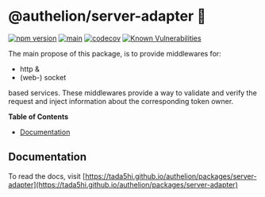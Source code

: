 # @authelion/server-adapter 🌉

[![npm version](https://badge.fury.io/js/@authelion%2Fserver-adapter.svg)](https://badge.fury.io/js/@authelion%2Fserver-adapter)
[![main](https://github.com/Tada5hi/authelion/actions/workflows/main.yml/badge.svg)](https://github.com/Tada5hi/authelion/actions/workflows/main.yml)
[![codecov](https://codecov.io/gh/Tada5hi/authelion/branch/master/graph/badge.svg?token=FHE347R1NW)](https://codecov.io/gh/Tada5hi/authelion)
[![Known Vulnerabilities](https://snyk.io/test/github/Tada5hi/authelion/badge.svg)](https://snyk.io/test/github/Tada5hi/authelion)

The main propose of this package, is to provide middlewares for:

- http &
- (web-) socket

based services. These middlewares provide a way to validate and verify the request and inject information about the corresponding token owner.

**Table of Contents**

- [Documentation](#documentation)

## Documentation

To read the docs, visit [https://tada5hi.github.io/authelion/packages/server-adapter](https://tada5hi.github.io/authelion/packages/server-adapter)
